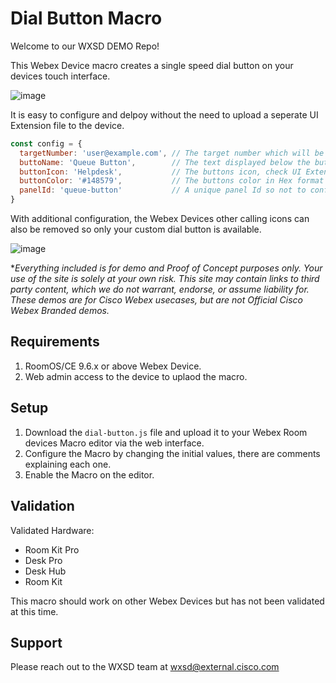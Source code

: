 # Dial Button Macro

Welcome to our WXSD DEMO Repo! <!-- Keep this here --> 

This Webex Device macro creates a single speed dial button on your devices touch interface.

![image](https://user-images.githubusercontent.com/21026209/213460048-d8881f80-61fd-41be-88aa-95139b728929.png)


It is easy to configure and delpoy without the need to upload a seperate UI Extension file to the device.

```javascript
const config = {
  targetNumber: 'user@example.com', // The target number which will be dialled
  buttoName: 'Queue Button',        // The text displayed below the button
  buttonIcon: 'Helpdesk',           // The buttons icon, check UI Extention Editor for more options
  buttonColor: '#148579',           // The buttons color in Hex format
  panelId: 'queue-button'           // A unique panel Id so not to conflict with other buttons
}
```

With additional configuration, the Webex Devices other calling icons can also be removed so only your custom dial button is available.

![image](https://user-images.githubusercontent.com/21026209/213461826-f41dcbf8-0242-4e85-82d9-d41f4ecb5027.png)


<!-- Keep the following here -->  
 *_Everything included is for demo and Proof of Concept purposes only. Your use of the site is solely at your own risk. This site may contain links to third party content, which we do not warrant, endorse, or assume liability for. These demos are for Cisco Webex usecases, but are not Official Cisco Webex Branded demos._


## Requirements

1. RoomOS/CE 9.6.x or above Webex Device.
2. Web admin access to the device to uplaod the macro.


## Setup

1. Download the ``dial-button.js`` file and upload it to your Webex Room devices Macro editor via the web interface.
2. Configure the Macro by changing the initial values, there are comments explaining each one.
3. Enable the Macro on the editor.

## Validation

Validated Hardware:

* Room Kit Pro
* Desk Pro
* Desk Hub
* Room Kit

This macro should work on other Webex Devices but has not been validated at this time.

## Support

Please reach out to the WXSD team at [wxsd@external.cisco.com](mailto:wxsd@external.cisco.com?subject=dial-button-macro)
